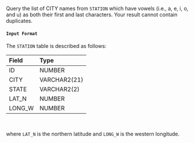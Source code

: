 Query the list of CITY names from `STATION` which have vowels (i.e., a, e, i, o, and u) as both their first and last characters. Your result cannot contain duplicates.

#### `Input Format`

The `STATION` table is described as follows:

|Field|Type|
|:--|:--|
|ID|NUMBER|
|CITY|VARCHAR2(21)|
|STATE|VARCHAR2(2)|
|LAT_N|NUMBER|
|LONG_W|NUMBER|
<br>

where `LAT_N` is the northern latitude and `LONG_W` is the western longitude.